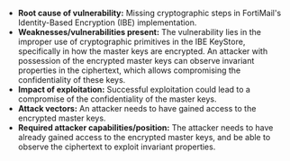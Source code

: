 - **Root cause of vulnerability:** Missing cryptographic steps in FortiMail's Identity-Based Encryption (IBE) implementation.
- **Weaknesses/vulnerabilities present:** The vulnerability lies in the improper use of cryptographic primitives in the IBE KeyStore, specifically in how the master keys are encrypted. An attacker with possession of the encrypted master keys can observe invariant properties in the ciphertext, which allows compromising the confidentiality of these keys.
- **Impact of exploitation:** Successful exploitation could lead to a compromise of the confidentiality of the master keys.
- **Attack vectors:** An attacker needs to have gained access to the encrypted master keys.
- **Required attacker capabilities/position:** The attacker needs to have already gained access to the encrypted master keys, and be able to observe the ciphertext to exploit invariant properties.